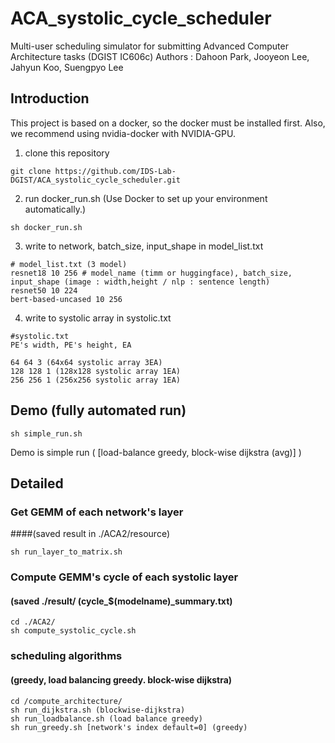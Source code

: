# ACA_systolic_cycle_scheduler
Multi-user scheduling simulator for submitting Advanced Computer Architecture tasks (DGIST IC606c)
Authors : Dahoon Park, Jooyeon Lee, Jahyun Koo, Suengpyo Lee

## Introduction
This project is based on a docker, so the docker must be installed first.
Also, we recommend using nvidia-docker with NVIDIA-GPU.

1. clone this repository
```shell
git clone https://github.com/IDS-Lab-DGIST/ACA_systolic_cycle_scheduler.git
```
2. run docker_run.sh (Use Docker to set up your environment automatically.)
```shell
sh docker_run.sh
```
3. write to network, batch_size, input_shape in model_list.txt
```
# model_list.txt (3 model)
resnet18 10 256 # model_name (timm or huggingface), batch_size, input_shape (image : width,height / nlp : sentence length)
resnet50 10 224
bert-based-uncased 10 256
```
4. write to systolic array in systolic.txt
```
#systolic.txt
PE's width, PE's height, EA

64 64 3 (64x64 systolic array 3EA)
128 128 1 (128x128 systolic array 1EA)
256 256 1 (256x256 systolic array 1EA)
```

## Demo (fully automated run)
```shell
sh simple_run.sh
```
Demo is simple run ( [load-balance greedy, block-wise dijkstra (avg)] )

## Detailed
### Get GEMM of each network's layer 
####(saved result in ./ACA2/resource)
```shell
sh run_layer_to_matrix.sh
```
### Compute GEMM's cycle of each systolic layer 
#### (saved ./result/ (cycle_$(modelname)_summary.txt)
```shell
cd ./ACA2/
sh compute_systolic_cycle.sh
```

### scheduling algorithms 
#### (greedy, load balancing greedy. block-wise dijkstra)
```shell
cd /compute_architecture/
sh run_dijkstra.sh (blockwise-dijkstra)
sh run_loadbalance.sh (load balance greedy)
sh run_greedy.sh [network's index default=0] (greedy)
```

